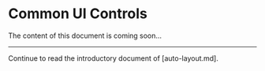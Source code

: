 # Common UI Controls

The content of this document is coming soon...


<hr>

Continue to read the introductory document of [auto-layout.md].